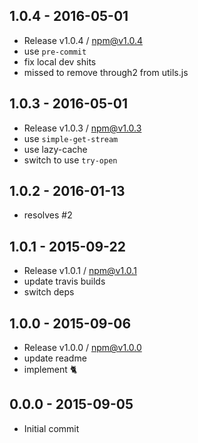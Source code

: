 

## 1.0.4 - 2016-05-01
- Release v1.0.4 / npm@v1.0.4
- use `pre-commit`
- fix local dev shits
- missed to remove through2 from utils.js

## 1.0.3 - 2016-05-01
- Release v1.0.3 / npm@v1.0.3
- use `simple-get-stream`
- use lazy-cache
- switch to use `try-open`

## 1.0.2 - 2016-01-13
- resolves #2

## 1.0.1 - 2015-09-22
- Release v1.0.1 / npm@v1.0.1
- update travis builds
- switch deps

## 1.0.0 - 2015-09-06
- Release v1.0.0 / npm@v1.0.0
- update readme
- implement :cat2:

## 0.0.0 - 2015-09-05
- Initial commit